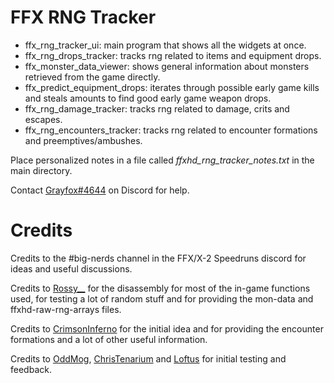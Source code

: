 # FFX RNG Tracker
* ffx_rng_tracker_ui: main program that shows all the widgets at once.
* ffx_rng_drops_tracker: tracks rng related to items and equipment drops.
* ffx_monster_data_viewer: shows general information about monsters retrieved from the game directly.
* ffx_predict_equipment_drops: iterates through possible early game kills and steals amounts to find good early game weapon drops.
* ffx_rng_damage_tracker: tracks rng related to damage, crits and escapes.
* ffx_rng_encounters_tracker: tracks rng related to encounter formations and preemptives/ambushes.

Place personalized notes in a file called *ffxhd_rng_tracker_notes.txt* in the main directory.

Contact [Grayfox#4644](https://discordapp.com/users/195955977223143426/) on Discord for help.

# Credits
Credits to the #big-nerds channel in the FFX/X-2 Speedruns discord for ideas and useful discussions.

Credits to [Rossy__](https://twitter.com/Rossy__TTV) for the disassembly for most of the in-game functions used, for testing a lot of random stuff and for providing the mon-data and ffxhd-raw-rng-arrays files.

Credits to [CrimsonInferno](https://www.twitch.tv/crimsoninferno9) for the initial idea and for providing the encounter formations and a lot of other useful information.

Credits to [OddMog](https://www.twitch.tv/oddmog), [ChrisTenarium](https://www.twitch.tv/christenarium) and [Loftus](https://www.twitch.tv/loftus) for initial testing and feedback.
